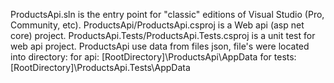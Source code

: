 
ProductsApi.sln is the entry point for "classic" editions of Visual Studio (Pro, Community, etc).
ProductsApi/ProductsApi.csproj is a Web api (asp net core) project.
ProductsApi.Tests/ProductsApi.Tests.csproj is a unit test for web api project.
ProductsApi use data from files json, file's were located into directory: for api: [RootDirectory]\ProductsApi\AppData for tests: [RootDirectory]\ProductsApi.Tests\AppData
